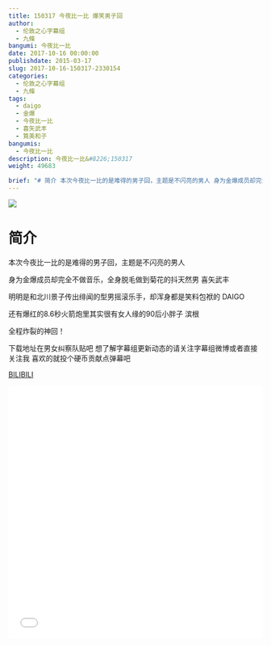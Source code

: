 ```yaml
---
title: 150317 今夜比一比 爆笑男子回
author: 
  - 伦敦之心字幕组
  - 九條
bangumi: 今夜比一比
date: 2017-10-16 00:00:00
publishdate: 2015-03-17
slug: 2017-10-16-150317-2330154
categories: 
  - 伦敦之心字幕组
  - 九條
tags: 
  - daigo
  - 金爆
  - 今夜比一比
  - 喜矢武丰
  - 筧美和子
bangumis: 
  - 今夜比一比
description: 今夜比一比&#8226;150317
weight: 49683

brief: "# 简介 本次今夜比一比的是难得的男子回，主题是不闪亮的男人 身为金爆成员却完全不做音乐，全身脱毛做到菊花的抖天然男 喜矢武丰 明明是和北川景子传出绯闻的型男摇滚乐手，却浑身都是笑料包袱的 DAIGO 还有爆红的8.6秒火箭炮里其实很有女人缘的90后小胖子 滨根 全程炸裂的神回！ 下载地址在男女纠察队贴吧 想了解字幕组更新动态的请关注字幕组微博或者直接关注我 喜欢的就投个硬币贡献点弹幕吧"
---
```


![](https://i.imgur.com/y6uXxXC.jpg)

# 简介  
本次今夜比一比的是难得的男子回，主题是不闪亮的男人


身为金爆成员却完全不做音乐，全身脱毛做到菊花的抖天然男 喜矢武丰


明明是和北川景子传出绯闻的型男摇滚乐手，却浑身都是笑料包袱的 DAIGO


还有爆红的8.6秒火箭炮里其实很有女人缘的90后小胖子 滨根


全程炸裂的神回！


下载地址在男女纠察队贴吧 想了解字幕组更新动态的请关注字幕组微博或者直接关注我 喜欢的就投个硬币贡献点弹幕吧

  [BILIBILI](https://www.bilibili.com/video/av2330154/)


<div class="vcontainer">  <iframe class='video' src="//www.bilibili.com/blackboard/player.html?aid=2330154" width="100%" height="500" frameborder="0" allowfullscreen="allowfullscreen"></iframe></div>
